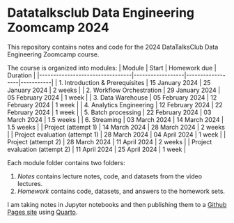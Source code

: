 # Datatalksclub Data Engineering Zoomcamp 2024
This repository contains notes and code for the 2024 DataTalksClub Data Engineering Zoomcamp course.

The course is organized into modules:
| Module                          | Start            | Homework due     | Duration  |
|---------------------------------|------------------|------------------|-----------|
| 1. Introduction & Prerequisites |  15 January 2024 |  25 January 2024 | 2 weeks   |
| 2. Workflow Orchestration       |  29 January 2024 | 05 February 2024 | 1 week    |
| 3. Data Warehouse               | 05 February 2024 | 12 February 2024 | 1 week    |
| 4. Analytics Engineering        | 12 February 2024 | 22 February 2024 | 1 week    |
| 5. Batch processing             | 22 February 2024 |    03 March 2024 | 1.5 weeks |
| 6. Streaming                    |    03 March 2024 |    14 March 2024 | 1.5 weeks |
| Project (attempt 1)             |    14 March 2024 |    28 March 2024 | 2 weeks   |
| Project evaluation (attempt 1)  |    28 March 2024 |    04 April 2024 | 1 week    |
| Project (attempt 2)             |    28 March 2024 |    11 April 2024 | 2 weeks   |
| Project evaluation (attempt 2)  |    11 April 2024 |    25 April 2024 | 1 week    |

Each module folder contains two folders:
1. *Notes* contains lecture notes, code, and datasets from the video lectures.
2. *Homework* contains code, datasets, and answers to the homework sets.

I am taking notes in Jupyter notebooks and then publishing them to a [Github Pages site]() using [Quarto]().
